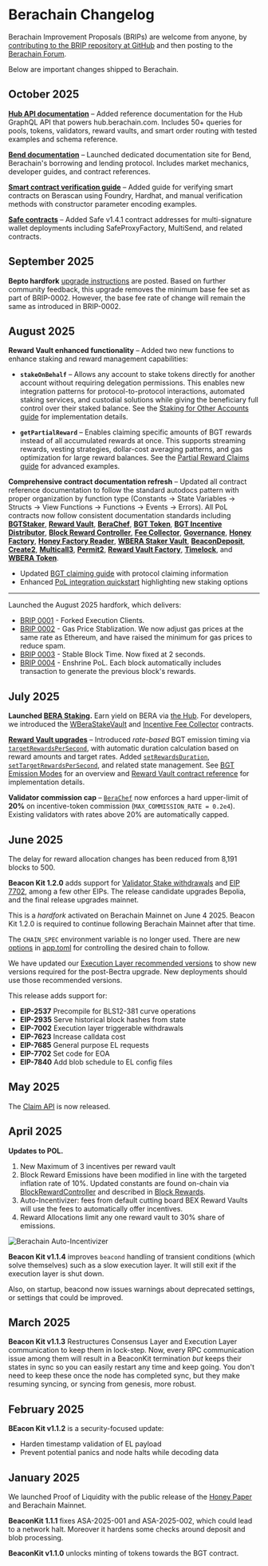 # Berachain Changelog

Berachain Improvement Proposals (BRIPs) are welcome from anyone, by [contributing to the BRIP repository at GitHub](https://github.com/berachain/BRIPs/tree/main) and then posting to the [Berachain Forum](https://hub.forum.berachain.com/c/brips/9).

Below are important changes shipped to Berachain.

## October 2025

**[Hub API documentation](/developers/hub-api)** – Added reference documentation for the Hub GraphQL API that powers hub.berachain.com. Includes 50+ queries for pools, tokens, validators, reward vaults, and smart order routing with tested examples and schema reference.

**[Bend documentation](https://docs.bend.berachain.com)** – Launched dedicated documentation site for Bend, Berachain's borrowing and lending protocol. Includes market mechanics, developer guides, and contract references.

**[Smart contract verification guide](/developers/guides/verify-smart-contracts)** – Added guide for verifying smart contracts on Berascan using Foundry, Hardhat, and manual verification methods with constructor parameter encoding examples.

**[Safe contracts](/developers/deployed-contracts)** – Added Safe v1.4.1 contract addresses for multi-signature wallet deployments including SafeProxyFactory, MultiSend, and related contracts.

## September 2025

**Bepto hardfork** [upgrade instructions](/nodes/guides/bepto) are posted.  Based on further community feedback, this upgrade removes the minimum base fee set as part of BRIP-0002. However, the base fee rate of change will remain the same as introduced in BRIP-0002.

## August 2025

**Reward Vault enhanced functionality** – Added two new functions to enhance staking and reward management capabilities:

- **`stakeOnBehalf`** – Allows any account to stake tokens directly for another account without requiring delegation permissions. This enables new integration patterns for protocol-to-protocol interactions, automated staking services, and custodial solutions while giving the beneficiary full control over their staked balance. See the [Staking for Other Accounts guide](/developers/guides/staking-for-other-accounts) for implementation details.

- **`getPartialReward`** – Enables claiming specific amounts of BGT rewards instead of all accumulated rewards at once. This supports streaming rewards, vesting strategies, dollar-cost averaging patterns, and gas optimization for large reward balances. See the [Partial Reward Claims guide](/developers/guides/partial-reward-claims) for advanced examples.



**Comprehensive contract documentation refresh** – Updated all contract reference documentation to follow the standard autodocs pattern with proper organization by function type (Constants → State Variables → Structs → View Functions → Functions → Events → Errors). All PoL contracts now follow consistent documentation standards including **[BGTStaker](/developers/contracts/bgt-staker)**, **[Reward Vault](/developers/contracts/reward-vault)**, **[BeraChef](/developers/contracts/berachef)**, **[BGT Token](/developers/contracts/bgt-token)**, **[BGT Incentive Distributor](/developers/contracts/bgtincentivedistributor)**, **[Block Reward Controller](/developers/contracts/block-reward-controller)**, **[Fee Collector](/developers/contracts/fee-collector)**, **[Governance](/developers/contracts/governance)**, **[Honey Factory](/developers/contracts/honey-factory)**, **[Honey Factory Reader](/developers/contracts/honey-factory-reader)**, **[WBERA Staker Vault](/developers/contracts/wbera-staker-vault)**, **[BeaconDeposit](/developers/contracts/beacondeposit)**, **[Create2](/developers/contracts/create2)**, **[Multicall3](/developers/contracts/multicall3)**, **[Permit2](/developers/contracts/permit2)**, **[Reward Vault Factory](/developers/contracts/reward-vault-factory)**, **[Timelock](/developers/contracts/timelock)**, and **[WBERA Token](/developers/contracts/wbera-token)**.
- Updated [BGT claiming guide](/learn/guides/claim-bgt) with protocol claiming information
- Enhanced [PoL integration quickstart](/developers/quickstart/pol-integration) highlighting new staking options

---

Launched the August 2025 hardfork, which delivers:
* [BRIP 0001](https://github.com/berachain/brips/blob/main/meta/BRIP-0001.md) - Forked Execution Clients.
* [BRIP 0002](https://github.com/berachain/brips/blob/main/meta/BRIP-0002.md) - Gas Price Stablization. We now adjust gas prices at the same rate as Ethereum, and have raised the minimum for gas prices to reduce spam. 
* [BRIP 0003](https://github.com/berachain/brips/blob/main/meta/BRIP-0003.md) - Stable Block Time. Now fixed at 2 seconds.
* [BRIP 0004](https://github.com/berachain/brips/blob/main/meta/BRIP-0004.md) - Enshrine PoL. Each block automatically includes transaction to generate the previous block's rewards.

## July 2025

**Launched [BERA Staking](https://docs.berachain.com/learn/guides/bera-staking).**  Earn yield on BERA via [the Hub](http://hub.berachain.com/stake/). For developers, we introduced the [WBeraStakeVault](https://docs.berachain.com/developers/contracts/wbera-staker-vault) and [Incentive Fee Collector](https://docs.berachain.com/developers/contracts/bgt-incentive-fee-collector) contracts.

**[Reward Vault upgrades](/developers/contracts/reward-vault)** – Introduced _rate-based_ BGT emission timing via [`targetRewardsPerSecond`](/developers/contracts/reward-vault#targetrewardspersecond), with automatic duration calculation based on reward amounts and target rates. Added [`setRewardsDuration`](/developers/contracts/reward-vault#setrewardsduration), [`setTargetRewardsPerSecond`](/developers/contracts/reward-vault#settargetrewardspersecond), and related state management. See [BGT Emission Modes](/learn/pol/rewardvaults#bgt-emission-modes) for an overview and [Reward Vault contract reference](/developers/contracts/reward-vault) for implementation details.

**Validator commission cap** – [`BeraChef`](/developers/contracts/berachef) now enforces a hard upper-limit of **20%** on incentive-token commission (`MAX_COMMISSION_RATE = 0.2e4`). Existing validators with rates above 20% are automatically capped.

## June 2025

The delay for reward allocation changes has been reduced from 8,191 blocks to 500.

**Beacon Kit 1.2.0** adds support for [Validator Stake withdrawals](https://docs.berachain.com/nodes/guides/withdraw-stake) and [EIP 7702](/developers/guides/eip7702-basics), among a few other EIPs. The release candidate upgrades Bepolia, and the final release upgrades mainnet.

This is a *hardfork* activated on Berachain Mainnet on June 4 2025. Beacon Kit 1.2.0 is required to continue following Berachain Mainnet after that time.

The `CHAIN_SPEC` environment variable is no longer used. There are new [options](/beacon-kit/configuration#beaconkit-configuration) in [app.toml](https://github.com/berachain/beacon-kit/blob/main/testing/networks/80069/app.toml#L117) for controlling the desired chain to follow. 

We have updated our [Execution Layer recommended versions](/nodes/evm-execution) to show new versions required for the post-Bectra upgrade. New deployments should use those recommended versions.

This release adds support for:
* **EIP-2537** Precompile for BLS12-381 curve operations
* **EIP-2935** Serve historical block hashes from state
* **EIP-7002** Execution layer triggerable withdrawals
* **EIP-7623** Increase calldata cost
* **EIP-7685** General purpose EL requests
* **EIP-7702** Set code for EOA 
* **EIP-7840** Add blob schedule to EL config files

## May 2025

The [Claim API](/developers/claim-api) is now released.

## April 2025

**Updates to POL.**
1. New Maximum of 3 incentives per reward vault
2. Block Reward Emissions have been modified in line with the targeted inflation rate of 10%. Updated constants are found on-chain via [BlockRewardController](https://berascan.com/address/0x1AE7dD7AE06F6C58B4524d9c1f816094B1bcCD8e) and described in [Block Rewards](/learn/pol/blockrewards).
3. Auto-Incentivizer: fees from default cutting board BEX Reward Vaults will use the fees to automatically offer incentives.
4. Reward Allocations limit any one reward vault to 30% share of emissions.

![Berachain Auto-Incentivizer](/assets/auto-incentivizer.png)

**Beacon Kit v1.1.4** improves `beacond` handling of transient conditions (which solve themselves) such as a slow execution layer. It will still exit if the execution layer is shut down.

Also, on startup, beacond now issues warnings about deprecated settings, or settings that could be improved.

## March 2025

**Beacon Kit v1.1.3** Restructures Consensus Layer and Execution Layer communication to keep them in lock-step. Now, every RPC communication issue among them will result in a BeaconKit termination *but* keeps their states in sync so you can easily restart any time and keep going. You don't need to keep these once the node has completed sync, but they make resuming syncing, or syncing from genesis, more robust.

## February 2025

**BEacon Kit v1.1.2** is a security-focused update:
* Harden timestamp validation of EL payload
* Prevent potential panics and node halts while decoding data

## January 2025

We launched Proof of Liquidity with the public release of the [Honey Paper](https://honeypaper.berachain.com/) and Berachain Mainnet.

**BeaconKit 1.1.1** fixes ASA-2025-001 and ASA-2025-002, which could lead to a network halt. Moreover it hardens some checks around deposit and blob processing.

**BeaconKit v1.1.0** unlocks minting of tokens towards the BGT contract.
